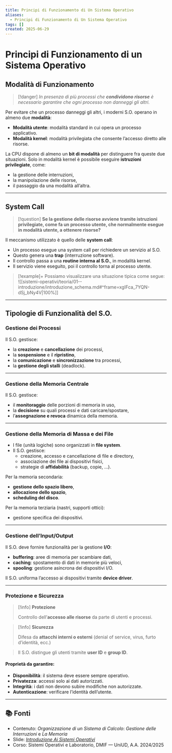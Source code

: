 ```yaml
---
title: Principi di Funzionamento di Un Sistema Operativo
aliases:
  - Principi di Funzionamento di Un Sistema Operativo
tags: []
created: 2025-06-29
---
```

# Principi di Funzionamento di un Sistema Operativo

## Modalità di Funzionamento

>[!danger]
>_In presenza di più processi che **condividono risorse** è necessario garantire che ogni processo non danneggi gli altri._

Per evitare che un processo danneggi gli altri, i moderni S.O. operano in almeno due **modalità**:

- **Modalità utente**: modalità standard in cui opera un processo applicativo.
- **Modalità kernel**: modalità privilegiata che consente l’accesso diretto alle risorse.


La CPU dispone di almeno un **bit di modalità** per distinguere fra queste due situazioni. Solo in modalità kernel è possibile eseguire **istruzioni privilegiate**, come:

- la gestione delle interruzioni,
- la manipolazione delle risorse,
- il passaggio da una modalità all’altra.

---

## System Call

>[!question]
>**Se la gestione delle risorse avviene tramite istruzioni privilegiate, come fa un processo utente, che normalmente esegue in modalità utente, a ottenere risorse?**

Il meccanismo utilizzato è quello delle **system call**:

- Un processo esegue una system call per richiedere un servizio al S.O.
- Questo genera una **trap** (interruzione software).
- Il controllo passa a una **routine interna al S.O.**, in modalità kernel.
- Il servizio viene eseguito, poi il controllo torna al processo utente.

>[!example]+
>Possiamo visualizzare una situazione tipica come segue:
>![[sistemi-operativi/teoria/01--introduzione/introduzione_schema.md#^frame=xgIFca_7YQN-dSj_bNy4V|100%]]

---

## Tipologie di Funzionalità del S.O.

### Gestione dei Processi

Il S.O. gestisce:

- la **creazione** e **cancellazione** dei processi,
- la **sospensione** e il **ripristino**,
- la **comunicazione** e **sincronizzazione** tra processi,
- la **gestione degli stalli** (deadlock).

---

### Gestione della Memoria Centrale

Il S.O. gestisce:

- il **monitoraggio** delle porzioni di memoria in uso,
- la **decisione** su quali processi e dati caricare/spostare,
- l’**assegnazione e revoca** dinamica della memoria.

---

### Gestione della Memoria di Massa e dei File

- I file (unità logiche) sono organizzati in **file system**.
- Il S.O. gestisce:
  - creazione, accesso e cancellazione di file e directory,
  - associazione dei file ai dispositivi fisici,
  - strategie di **affidabilità** (backup, copie, ...).

Per la memoria secondaria:

- **gestione dello spazio libero**,
- **allocazione dello spazio**,
- **scheduling del disco**.

Per la memoria terziaria (nastri, supporti ottici):

- gestione specifica dei dispositivi.

---

### Gestione dell’Input/Output

Il S.O. deve fornire funzionalità per la gestione **I/O**:

- **buffering**: aree di memoria per scambiare dati,
- **caching**: spostamento di dati in memorie più veloci,
- **spooling**: gestione asincrona dei dispositivi I/O.

Il S.O. uniforma l’accesso ai dispositivi tramite **device driver**.

---

### Protezione e Sicurezza

>[!info]
>**Protezione**
>
>Controllo dell’**accesso alle risorse** da parte di utenti e processi.



>[!info]
>**Sicurezza**
>
>Difesa da **attacchi interni o esterni**
>(denial of service, virus, furto d’identità, ecc.)


> Il S.O. distingue gli utenti tramite **user ID** e **group ID**.

#### Proprietà da garantire:

- **Disponibilità**: il sistema deve essere sempre operativo.
- **Privatezza**: accessi solo ai dati autorizzati.
- **Integrità**: i dati non devono subire modifiche non autorizzate.
- **Autenticazione**: verificare l’identità dell’utente.

---

## 📚 Fonti

- Contenuto: _Organizzazione di un Sistema di Calcolo_: _Gestione delle Interruzioni_ e _La Memoria_
- Slide: _[Introduzione Ai Sistemi Operativi](https://elearning.uniud.it/moodle/pluginfile.php/849180/mod_page/content/103/hand01.pdf)_
- Corso: Sistemi Operativi e Laboratorio, DMIF — UniUD, A.A. 2024/2025
